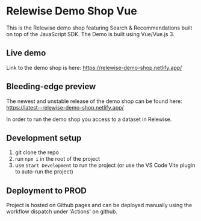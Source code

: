 # Relewise Demo Shop Vue

This is the Relewise demo shop featuring Search & Recommendations built on top of the JavaScript SDK. The Demo is built using Vue/Vue.js 3.

## Live demo

Link to the demo shop is here: https://relewise-demo-shop.netlify.app/

## Bleeding-edge preview

The newest and unstable release of the demo shop can be found here: https://latest--relewise-demo-shop.netlify.app/

In order to run the demo shop you access to a dataset in Relewise.

## Development setup

1. git clone the repo
2. run `npm i` in the root of the project
3. use `Start Development` to run the project (or use the VS Code Vite plugin to auto-run the project)

## Deployment to PROD

Project is hosted on Github pages and can be deployed manually using the workflow dispatch under 'Actions' on github.
